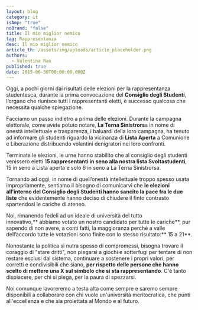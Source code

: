 ```yaml
---
layout: blog
category: it
isAmp: "true"
noBrand: "false"
title: Il mio miglior nemico
tag: Rappresentanza
desc: Il mio miglior nemico
article_th: /assets/img/uploads/article_placeholder.png
authors:
  - Valentina Rao
published: true
date: 2015-06-30T00:00:00.000Z
---
```


Oggi, a pochi giorni dai risultati delle elezioni per la rappresentanza studentesca, durante la prima convocazione del **Consiglio degli Studenti**, l’organo che riunisce tutti i rappresentanti eletti, è successo qualcosa che necessita qualche spiegazione.

Facciamo un passo indietro a prima delle elezioni. Durante la campagna elettorale, come avete potuto notare, **La Terna Sinistrors**a in nome di onestà intellettuale e trasparenza, i baluardi della loro campagna, ha tenuto ad informare gli studenti riguardo la vicinanza di **Lista Aperta** a Comunione e Liberazione distribuendo volantini denigratori nei loro confronti.

Terminate le elezioni, le urne hanno stabilito che al consiglio degli studenti venissero eletti 1**5 rappresentanti in seno alla nostra lista Svoltastudenti**, 15 in seno a Lista aperta e solo 6 in seno a La Terna Sinistrorsa.

Tornando ad oggi, in nome di quell’onestà intellettuale troppo spesso usata impropriamente, sentiamo il bisogno di comunicarvi che **le elezioni all’interno del Consiglio degli Studenti hanno sancito la pace fra le due liste** che evidentemente hanno deciso di chiudere il finto contrasto spartendosi le cariche di ateneo.

Noi, rimanendo fedeli ad un ideale di università del tutto innovativo,** abbiamo votato un nostro candidato per tutte le cariche**, pur sapendo di non avere, a conti fatti, la maggioranza perché a valle dell’accordo tutte le votazioni sono finite con lo stesso risultato:** 15 a 21**.

Nonostante la politica si nutra spesso di compromessi, bisogna trovare il coraggio di "stare dritti", non piegarsi a giochi e sotterfugi per tentare di non restare esclusi dal sistema, continuare a sostenere i propri valori, per corretti e condivisibili che siano, **per rispetto delle persone che hanno scelto di mettere una X sul simbolo che si sta rappresentando**. C'è tanto dispiacere, per chi si piega, per la paura di spezzarsi.

Noi comunque lavoreremo a testa alta come sempre e saremo sempre disponibili a collaborare con chi vuole un'università meritocratica, che punti all'eccellenza e che sia proiettata al Mondo e al futuro.

